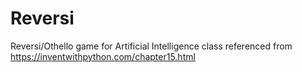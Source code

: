 # Reversi
Reversi/Othello game for Artificial Intelligence class
referenced from https://inventwithpython.com/chapter15.html 

